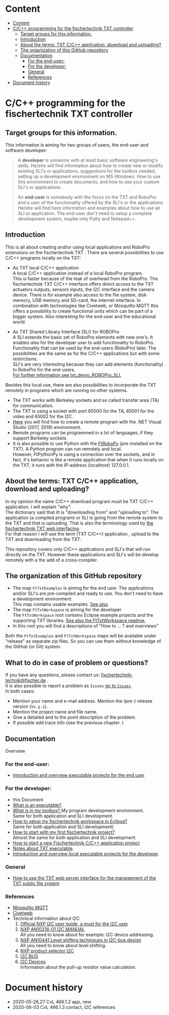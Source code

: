 
# Content
<!-- TOC depthFrom:1 depthTo:6 withLinks:1 updateOnSave:1 orderedList:0 -->

- [Content](#content)
- [C/C++ programming for the fischertechnik TXT controller](#cc-programming-for-the-fischertechnik-txt-controller)
	- [Target groups for this information.](#target-groups-for-this-information)
	- [Introduction](#introduction)
	- [About the terms: TXT C/C++ application,  download and uploading?](#about-the-terms-txt-cc-application-download-and-uploading)
	- [The organization of this GitHub repository](#the-organization-of-this-github-repository)
	- [Documentation](#documentation)
		- [For the end-user:](#for-the-end-user)
		- [For the developer:](#for-the-developer)
		- [General](#general)
		- [References](#references)
- [Document history](#document-history)

<!-- /TOC -->
# C/C++ programming for the fischertechnik TXT controller

## Target groups for this information.
This information is aiming for two groups of users, the end-user and software developer:<br/>
>  A **developer** is someone with at least basic software engineering's skills. He/she will find information about how to create new or modify existing SLI's or applications, suggestions for the toolbox needed, setting up a development environment on MS-Windows. How to use this environment to create documents, and how to use your custom SLI's or applications.

> An **end-user** is somebody with the focus on the TXT and RoboPro and a user of the functionality offered by the SLI's or the applications. He/she will find here information and examples about how to use an SLI or application. The end-user don't need to setup a complete development system, maybe only Putty and Notepad++.

## Introduction
This is all about creating and/or using local applications and RoboPro extensions on the fischertechnik TXT .
There are several possibilities to use C/C++ programs locally on the TXT:

- As TXT local C/C++ application<br/>
A local C/C++ application instead of a local RoboPro program.<br/>
This is faster because of the leak of overhead from the RoboPro. The fischertechnik TXT C/C++ interface offers direct access to the TXT actuators outputs, sensors inputs, the I2C interface and the camera device.
There is for example also access to the file system, disk memory, USB memory and SD-card, the internet interface.
 In combination with technologies like Civetweb, or Mosquitto MQTT this offers a possibility to create functional units which can be part of a bigger system. Also interesting for the end-user and the educational world.

- As TXT Shared Library Interface (SLI) for ROBOPro<br/>
A SLI extends the basic set of RoboPro elements with new one's.
It enables also for the developer user to add functionality to RoboPro. Functionality that can be used by the end-users (RoboPro) later.
The possibilities are the same as for the C/C++ applications but with some restrictions.<br/>
SLI's are very interesting because they can add elements (functionality) to RoboPro for the end-users.<br/>
	[For further information see txt_demo_ROBOPro_SLI.](https://github.com/fischertechnik/txt_demo_ROBOPro_SLI) 

Besides this local use, there are also possibilities to incorporate the TXT remotely in programs which are running on other systems.
- The TXT works with Berkeley sockets and so called transfer area (TA) for communication.
- The TXT is using a socket with port 65000 for the TA, 65001 for the video and 65002 for the I2C.
- [Here](https://github.com/fischertechnik/txt_demo_c_online) you will find how to create a remote program with the .NET Visual Studio (2017, 2019) environment.
- Remote programs can be programmed in a lot of languages, if they support Berkeley sockets. 
- It is also possible to use Python with the [FtRoboPy](https://github.com/ftrobopy/ftrobopy) (pre-installed on the TXT). A Python program can run remotely and local.<br/>
 However, FtPythonPy is using a connection over the sockets, and in fact, it's behavior is like a remote application that when it runs locally on the TXT, it runs with the IP-address (localhost) 127.0.0.1.

## About the terms: TXT C/C++ application,  download and uploading?
In my opinion the name C/C++ download program must be TXT C/C++ application. I will explain "why".<br/>
The dictionary said that iIt is "downloading from" and "uploading to". The application (a compiled program) or SLI is going from the remote system to the TXT and that is uploading. That is also the terminology used by [the fischertechnik TXT web interfacing](./HowToUseTxtWeb.md).<br/>
For that reason I will use the term (TXT C/C++) application , upload to the TXT and downloading from the TXT.<br/>

This repository covers only C/C++ applications and SLI's that will run directly on the TXT. However these applications and SLI's will be develop remotely with a the add of a cross-compiler.

## The organization of this GitHub repository
- The map `FtTxtExamples` is aiming for the end user.
   The applications and/or SLI's are pre-compiled and ready to use. You don't need to have a development environment.<br/>
  This map contains usable examples. [See also](./FtTxtExamples/README.md)
- The map `FtTxtWorkspace` is aiming for the developer<br/>
The  `FtTxtWorkspace` root contains Eclipse example projects and the supporting TXT libraries. [See also the FtTxtWorkspace readme.](./FtTxtWorkspace/README.md)
- In this root you will find a descriptions of "How to ... ? and overviews"

Both the `FtTxtExamples` and `FtTxtWorkspace` maps will be available under "release" as separate zip files. So you can use them without knowledge of the GitHub (or Git) system. 

##  What to do in case of problem or questions?
If you have any questions, please contact us: [fischertechnik-technik@fischer.de](mailto:fischertechnik-technik@fischer.de) .<br/>
It is also possible to report a problem as `Issues` [go to `Issues`](https://github.com/fischertechnik/txt_demo_c_download/issues).<br/>
In both cases:<br/>
- Mention your name and e-mail address.
  Mention the (pre-) release version (`Vx.y.z`).
- Mention the project name and file name.
- Give a detailed and to the point description of the problem.
- If possible add trace info (see the previous chapter. )

## Documentation
Overview <a id="overview"></a>

### For the end-user:
- [Introduction and overview executable projects for the end user](./FtTxtExamples/README.md)

### For the developer:
- this Document
- [What is an executable?](app.md).
- [What is in my toolbox? ](WhichToolsYouNeed.md) My program development environment.<br/>
  Same for both application and SLI development.
- [How to setup my fischertechnik workspace in Eclipse?](HowToStartWithFtTxtWorkspace.md)<br/>
  Same for both application and SLI development)
- [How to start with my first fischertechnik project?](HowToStartMyFirstProject.md)<br/>
  Almost the same for both application and SLI development.
- [How to start a new Fischertechnik C/C++ application project](./ProjectSetUp.md)
- [Notes about TXT executable](./notes_app.md).
- [Introduction and overview local executable projects for the developer](./FtTxtWorkspace/README.md).
 
### General
- [How to use the TXT web server interface for the management of the TXT public file system](./HowToUseTxtWeb.md)

### References
- [Mosquitto MQTT](https://mosquitto.org/)
- [Civetweb](https://github.com/civetweb/civetweb)
- Technical information about I2C<br/>
    1. [Official NXP I2C user guide, a must for the I2C user](https://www.nxp.com/docs/en/user-guide/UM10204.pdf) <br/>
    2. [NXP AN10216-01 I2C MANUAL](https://www.nxp.com/docs/en/application-note/AN10216.pdf)<br/>
      All you need to know about for example: I2C device addressing.
    3. [NXP AN10441 Level shifting techniques in I2C-bus design](https://www.nxp.com/docs/en/application-note/AN10441.pdf)<br/>
    All you need to know about level shifting.
    4. [NXP product selector I2C](https://www.nxp.com/docs/en/product-selector-guide/I2CSELECTORBROC.pdf)<br/>
    5. [I2C BUS](https://www.i2c-bus.org/specification/)<br/>
    6. [I2C Devices](https://i2cdevices.org/resources)<br/>
    Information about the pull-up resistor value calculation.<br/>

# Document history 
- 2020-05-26,27 CvL 466.1.2 app, new
- 2020-06-03 CvL 466.1.3 contact, I2C references